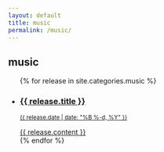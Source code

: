 ```yaml
---
layout: default
title: music
permalink: /music/
---
```

## music
<ul>
{% for release in site.categories.music %}
<a href="{{ release.url }}">
<li>
<h3>{{ release.title }}</h3>
<p><small>{{ release.date | date: "%B %-d, %Y" }}</small></p>
{{ release.content }}
</li>
</a>
{% endfor %}
</ul>
